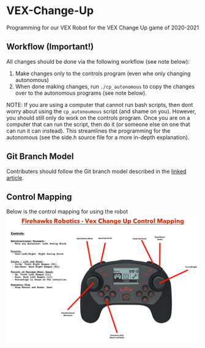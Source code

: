# VEX-Change-Up
Programming for our VEX Robot for the VEX Change Up game of 2020-2021

## Workflow (Important!)

All changes should be done via the following workflow (see note below):

1. Make changes only to the controls program (even whe only changing autonomous)
2. When done making changes, run `./cp_autonomous` to copy the changes over to the autonomous programs (see note below).

NOTE: If you are using a computer that cannot run bash scripts, then dont worry about using the `cp_autonoumous` script (and shame on you). However, you should still only do work on the controls program. Once you are on a computer that can run the script, then do it (or someone else on one that can run it can instead). This streamlines the programming for the autonomous (see the side.h source file for a more in-depth explanation).

## Git Branch Model

Contributers should follow the Git branch model described in the [linked article](https://nvie.com/posts/a-successful-git-branching-model/).

## Control Mapping

Below is the control mapping for using the robot
![controls mapping image](control_mapping.png)
